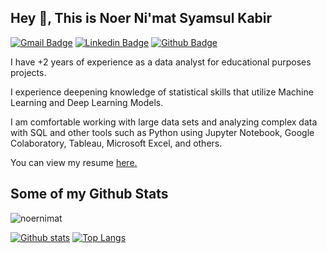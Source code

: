 <!--
### Hi there 👋
**noernimat/noernimat** is a ✨ _special_ ✨ repository because its `README.md` (this file) appears on your GitHub profile.

Here are some ideas to get you started:

- 🔭 I’m currently working on ...
- 🌱 I’m currently learning ...
- 👯 I’m looking to collaborate on ...
- 🤔 I’m looking for help with ...
- 💬 Ask me about ...
- 📫 How to reach me: ...
- 😄 Pronouns: ...
- ⚡ Fun fact: ...
-->
## Hey 👋, This is Noer Ni'mat Syamsul Kabir
[![Gmail Badge](https://img.shields.io/badge/-nikmatnoer@gmail.com-c14438?style=flat&logo=Gmail&logoColor=white&link=mailto:nikmatnoer@gmail.com)](mailto:nikmatnoer@gmail.com) 
[![Linkedin Badge](https://img.shields.io/badge/-noernimat-0072b1?style=flat&logo=Linkedin&logoColor=white&link=https://www.linkedin.com/in/noernimat/)](https://www.linkedin.com/in/noernimat/) [![Github Badge](https://img.shields.io/badge/-noernimat-grey?style=flat&logo=github&logoColor=white&link=https://github.com/noernimat/)](https://www.github.com/noernimat/) <p align='left'>I have +2 years of experience as a data analyst for educational purposes projects.

I experience deepening knowledge of statistical skills that utilize Machine Learning and  Deep Learning Models.

I am comfortable working with large data sets and analyzing complex data with SQL and other tools such as Python using Jupyter Notebook, Google Colaboratory, Tableau, Microsoft Excel, and others.</p><p align='left'> You can view my resume <a href='https://bit.ly/resumenoernimat ' target=_blank><u>here</u>.</a></p>
## Some of my Github Stats
<p align=left> <img src=https://komarev.com/ghpvc/?username=noernimat alt=noernimat /> </p>

[![Github stats](https://github-readme-stats.vercel.app/api?username=noernimat&show_icons=true&include_all_commits=true)](https://github.com/noernimat/github-readme-stats)
[![Top Langs](https://github-readme-stats.vercel.app/api/top-langs/?username=noernimat&layout=compact)](https://github.com/noernimat/github-readme-stats)

